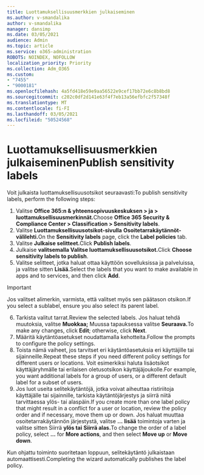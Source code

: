 ```yaml
---
title: Luottamuksellisuusmerkkien julkaiseminen
ms.author: v-smandalika
author: v-smandalika
manager: dansimp
ms.date: 03/05/2021
audience: Admin
ms.topic: article
ms.service: o365-administration
ROBOTS: NOINDEX, NOFOLLOW
localization_priority: Priority
ms.collection: Adm_O365
ms.custom:
- "7455"
- "9000181"
ms.openlocfilehash: 4a5fd418e59e9aa56522e9cef17bb72e6c8b8bd8
ms.sourcegitcommit: c202c0df2d141e63f4f7eb13a56efbfc2f57348f
ms.translationtype: MT
ms.contentlocale: fi-FI
ms.lasthandoff: 03/05/2021
ms.locfileid: "50524568"
---
```

# <a name="publish-sensitivity-labels"></a><span data-ttu-id="8d5d9-102">Luottamuksellisuusmerkkien julkaiseminen</span><span class="sxs-lookup"><span data-stu-id="8d5d9-102">Publish sensitivity labels</span></span>

<span data-ttu-id="8d5d9-103">Voit julkaista luottamuksellisuusotsikot seuraavasti:</span><span class="sxs-lookup"><span data-stu-id="8d5d9-103">To publish sensitivity labels, perform the following steps:</span></span>

1. <span data-ttu-id="8d5d9-104">Valitse **Office 365:n & yhteensopivuuskeskuksen > ja > luottamuksellisuusmerkinnät.**</span><span class="sxs-lookup"><span data-stu-id="8d5d9-104">Choose **Office 365 Security & Compliance Center > Classification > Sensitivity labels**.</span></span>
2. <span data-ttu-id="8d5d9-105">Valitse **Luottamuksellisuusotsikot-sivulla** **Osoitetarrakäytännöt-välilehti.**</span><span class="sxs-lookup"><span data-stu-id="8d5d9-105">On the **Sensitivity labels** page, click the **Label policies** tab.</span></span>
3. <span data-ttu-id="8d5d9-106">Valitse **Julkaise selitteet.**</span><span class="sxs-lookup"><span data-stu-id="8d5d9-106">Click **Publish labels**.</span></span>
4. <span data-ttu-id="8d5d9-107">Julkaise **valitsemalla Valitse luottamuksellisuusotsikot.**</span><span class="sxs-lookup"><span data-stu-id="8d5d9-107">Click **Choose sensitivity labels to publish**.</span></span> 
5. <span data-ttu-id="8d5d9-108">Valitse selitteet, jotka haluat ottaa käyttöön sovelluksissa ja palveluissa, ja valitse sitten **Lisää.**</span><span class="sxs-lookup"><span data-stu-id="8d5d9-108">Select the labels that you want to make available in apps and to services, and then click **Add**.</span></span>
> [!IMPORTANT]
> <span data-ttu-id="8d5d9-109">Jos valitset alimerkin, varmista, että valitset myös sen päätason otsikon.</span><span class="sxs-lookup"><span data-stu-id="8d5d9-109">If you select a sublabel, ensure you also select its parent label.</span></span>
6. <span data-ttu-id="8d5d9-110">Tarkista valitut tarrat.</span><span class="sxs-lookup"><span data-stu-id="8d5d9-110">Review the selected labels.</span></span> <span data-ttu-id="8d5d9-111">Jos haluat tehdä muutoksia, valitse **Muokkaa;** Muussa tapauksessa valitse **Seuraava.**</span><span class="sxs-lookup"><span data-stu-id="8d5d9-111">To make any changes, click **Edit**; otherwise, click **Next**.</span></span>
7. <span data-ttu-id="8d5d9-112">Määritä käytäntöasetukset noudattamalla kehotteita.</span><span class="sxs-lookup"><span data-stu-id="8d5d9-112">Follow the prompts to configure the policy settings.</span></span>
8. <span data-ttu-id="8d5d9-113">Toista nämä vaiheet, jos tarvitset eri käytäntöasetuksia eri käyttäjille tai sijainneille.</span><span class="sxs-lookup"><span data-stu-id="8d5d9-113">Repeat these steps if you need different policy settings for different users or locations.</span></span> <span data-ttu-id="8d5d9-114">Voit esimerkiksi haluta lisäotsikot käyttäjäryhmälle tai erilaisen oletusotsikon käyttäjäjoukolle.</span><span class="sxs-lookup"><span data-stu-id="8d5d9-114">For example, you want additional labels for a group of users, or a different default label for a subset of users.</span></span>
9. <span data-ttu-id="8d5d9-115">Jos luot useita selitekäytäntöjä, jotka voivat aiheuttaa ristiriitoja käyttäjälle tai sijainnille, tarkista käytäntöjärjestys ja siirrä niitä tarvittaessa ylös- tai alaspäin.</span><span class="sxs-lookup"><span data-stu-id="8d5d9-115">If you create more than one label policy that might result in a conflict for a user or location, review the policy order and if necessary, move them up or down.</span></span> <span data-ttu-id="8d5d9-116">Jos haluat muuttaa osoitetarrakäytännön järjestystä, valitse **...** **lisää** toimintoja varten ja valitse sitten Siirrä **ylös tai** **Siirrä alas.**</span><span class="sxs-lookup"><span data-stu-id="8d5d9-116">To change the order of a label policy, select **...** for **More actions**, and then select **Move up** or **Move down**.</span></span>

<span data-ttu-id="8d5d9-117">Kun ohjattu toiminto suoritetaan loppuun, selitekäytäntö julkaistaan automaattisesti.</span><span class="sxs-lookup"><span data-stu-id="8d5d9-117">Completing the wizard automatically publishes the label policy.</span></span>

